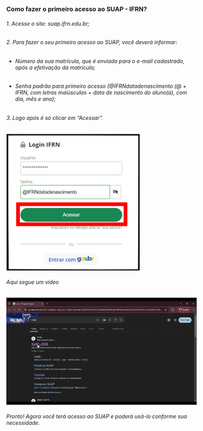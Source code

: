 ### Como fazer o primeiro acesso ao SUAP - IFRN?
###### 1.  Acesse o site: suap.ifrn.edu.br;
###### 2. Para fazer o seu primeiro acesso ao SUAP, você deverá informar:
- ###### Número da sua matrícula, que é enviada para o e-mail cadastrado, após a efetivação da matrícula;
- ###### Senha padrão para primeiro acesso (@IFRNdatadenascimento (@ + IFRN, com letras maiúsculas + data de nascimento do aluno(a), com dia, mês e ano);

###### 3. Logo após é só clicar em “Acessar”.

![Imagem 1](<acesso1.png>)

###### Aqui segue um vídeo
![Aqui segue um gif](<login.gif>)

###### Pronto! Agora você terá acesso ao SUAP e poderá usá-lo conforme sua necessidade.




